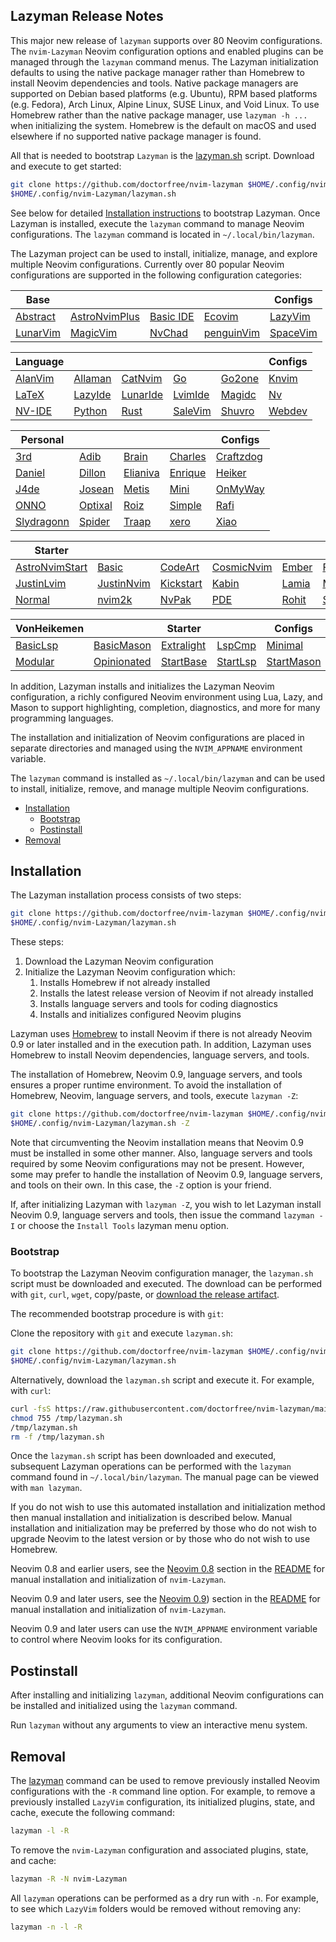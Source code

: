 ## Lazyman Release Notes

This major new release of `lazyman` supports over 80 Neovim configurations. The `nvim-Lazyman` Neovim configuration options and enabled plugins can be managed through the `lazyman` command menus. The Lazyman initialization defaults to using the native package manager rather than Homebrew to install Neovim dependencies and tools. Native package managers are supported on Debian based platforms (e.g. Ubuntu), RPM based platforms (e.g. Fedora), Arch Linux, Alpine Linux, SUSE Linux, and Void Linux. To use Homebrew rather than the native package manager, use `lazyman -h ...` when initializing the system. Homebrew is the default on macOS and used elsewhere if no supported native package manager is found.

All that is needed to bootstrap `Lazyman` is the [lazyman.sh](https://github.com/doctorfree/nvim-lazyman/releases/download/v2.1.8r1/lazyman.sh) script. Download and execute to get started:

```bash
git clone https://github.com/doctorfree/nvim-lazyman $HOME/.config/nvim-Lazyman
$HOME/.config/nvim-Lazyman/lazyman.sh
```

See below for detailed [Installation instructions](#installation) to bootstrap Lazyman. Once Lazyman is installed, execute the `lazyman` command to manage Neovim configurations. The `lazyman` command is located in `~/.local/bin/lazyman`.

The Lazyman project can be used to install, initialize, manage, and explore multiple Neovim configurations. Currently over 80 popular Neovim configurations are supported in the following configuration categories:

<!-- prettier-ignore -->
| **Base** |       |       |       | **Configs** |
| -------- | ----- | ----- | ------| ----------- |
| [Abstract](https://github.com/doctorfree/info/Abstract.md) | [AstroNvimPlus](https://github.com/doctorfree/info/AstroNvimPlus.md) | [Basic IDE](https://github.com/doctorfree/info/BasicIde.md) | [Ecovim](https://github.com/doctorfree/info/Ecovim.md) | [LazyVim](https://github.com/doctorfree/info/LazyVim.md) |
| [LunarVim](https://github.com/doctorfree/info/LunarVim.md) | [MagicVim](https://github.com/doctorfree/info/MagicVim.md) | [NvChad](https://github.com/doctorfree/info/NvChad.md) | [penguinVim](https://github.com/doctorfree/info/Penguin.md) | [SpaceVim](https://github.com/doctorfree/info/SpaceVim.md) |

<!-- prettier-ignore -->
| **Language** |       |        |        |        | **Configs** |
| ------------ | ----- | ------ | ------ | ------ | ----------- |
| [AlanVim](https://github.com/doctorfree/info/AlanVim.md) | [Allaman](https://github.com/doctorfree/info/Allaman.md) | [CatNvim](https://github.com/doctorfree/info/CatNvim.md) | [Go](https://github.com/doctorfree/info/Go.md) | [Go2one](https://github.com/doctorfree/info/Go2one.md) | [Knvim](https://github.com/doctorfree/info/Knvim.md) |
| [LaTeX](https://github.com/doctorfree/info/LaTeX.md) | [LazyIde](https://github.com/doctorfree/info/LazyIde.md) | [LunarIde](https://github.com/doctorfree/info/LunarIde.md) | [LvimIde](https://github.com/doctorfree/info/LvimIde.md) | [Magidc](https://github.com/doctorfree/info/Magidc.md) | [Nv](https://github.com/doctorfree/info/Nv.md) |
| [NV-IDE](https://github.com/doctorfree/info/NV-IDE.md) | [Python](https://github.com/doctorfree/info/Python.md) | [Rust](https://github.com/doctorfree/info/Rust.md) | [SaleVim](https://github.com/doctorfree/info/SaleVim.md) | [Shuvro](https://github.com/doctorfree/info/Shuvro.md) | [Webdev](https://github.com/doctorfree/info/Webdev.md) |

<!-- prettier-ignore -->
| **Personal** |       |        |        | **Configs** |
| ------------ | ----- | ------ | ------ | ----------- |
| [3rd](https://github.com/doctorfree/info/3rd.md) | [Adib](https://github.com/doctorfree/info/Adib.md) | [Brain](https://github.com/doctorfree/info/Brain.md) | [Charles](https://github.com/doctorfree/info/Charles.md) | [Craftzdog](https://github.com/doctorfree/info/Craftzdog.md) |
| [Daniel](https://github.com/doctorfree/info/Daniel.md) | [Dillon](https://github.com/doctorfree/info/Dillon.md) | [Elianiva](https://github.com/doctorfree/info/Elianiva.md) | [Enrique](https://github.com/doctorfree/info/Enrique.md) | [Heiker](https://github.com/doctorfree/info/Heiker.md) |
| [J4de](https://github.com/doctorfree/info/J4de.md) | [Josean](https://github.com/doctorfree/info/Josean.md) | [Metis](https://github.com/doctorfree/info/Metis.md) | [Mini](https://github.com/doctorfree/info/Mini.md) | [OnMyWay](https://github.com/doctorfree/info/OnMyWay.md) |
| [ONNO](https://github.com/doctorfree/info/ONNO.md) | [Optixal](https://github.com/doctorfree/info/Optixal.md) | [Roiz](https://github.com/doctorfree/info/Roiz.md) | [Simple](https://github.com/doctorfree/info/Simple.md) | [Rafi](https://github.com/doctorfree/info/Rafi.md) |
| [Slydragonn](https://github.com/doctorfree/info/Slydragonn.md) | [Spider](https://github.com/doctorfree/info/Spider.md) | [Traap](https://github.com/doctorfree/info/Traap.md) | [xero](https://github.com/doctorfree/info/xero.md) | [Xiao](https://github.com/doctorfree/info/Xiao.md) |

<!-- prettier-ignore -->
| **Starter** |       |       |       |       |        | **Configs** |
| ----------- | ----- | ----- | ----- | ----- | ------ | ----------- |
| [AstroNvimStart](https://github.com/doctorfree/info/AstroNvimStart.md) | [Basic](https://github.com/doctorfree/info/Basic.md) | [CodeArt](https://github.com/doctorfree/info/CodeArt.md) | [CosmicNvim](https://github.com/doctorfree/info/Cosmic.md) | [Ember](https://github.com/doctorfree/info/Ember.md) | [Fennel](https://github.com/doctorfree/info/Fennel.md) | [HardHacker](https://github.com/doctorfree/info/HardHacker.md) |
| [JustinLvim](https://github.com/doctorfree/info/JustinLvim.md) | [JustinNvim](https://github.com/doctorfree/info/JustinNvim.md) | [Kickstart](https://github.com/doctorfree/info/Kickstart.md) | [Kabin](https://github.com/doctorfree/info/Kabin.md) | [Lamia](https://github.com/doctorfree/info/Lamia.md) | [Micah](https://github.com/doctorfree/info/Micah.md) | [Modern](https://github.com/doctorfree/info/Modern.md) |
| [Normal](https://github.com/doctorfree/info/Normal.md) | [nvim2k](https://github.com/doctorfree/info/2k.md) | [NvPak](https://github.com/doctorfree/info/NvPak.md) | [PDE](https://github.com/doctorfree/info/pde.md) | [Rohit](https://github.com/doctorfree/info/Rohit.md) | [Scratch](https://github.com/doctorfree/info/Scratch.md) | [SingleFile](https://github.com/doctorfree/info/SingleFile.md) |

<!-- prettier-ignore -->
| **VonHeikemen** |       | **Starter** |       | **Configs** |
| --------------- | ----- | ----------- | ----- | ----------- |
| [BasicLsp](https://github.com/doctorfree/info/BasicLsp.md) | [BasicMason](https://github.com/doctorfree/info/BasicMason.md) | [Extralight](https://github.com/doctorfree/info/Extralight.md) | [LspCmp](https://github.com/doctorfree/info/LspCmp.md) | [Minimal](https://github.com/doctorfree/info/Minimal.md) |
| [Modular](https://github.com/doctorfree/info/Modular.md) | [Opinionated](https://github.com/doctorfree/info/Opinion.md) | [StartBase](https://github.com/doctorfree/info/StartBase.md) | [StartLsp](https://github.com/doctorfree/info/StartLsp.md) | [StartMason](https://github.com/doctorfree/info/StartMason.md) |

In addition, Lazyman installs and initializes the Lazyman Neovim configuration, a richly configured Neovim environment using Lua, Lazy, and Mason to support highlighting, completion, diagnostics, and more for many programming languages.

The installation and initialization of Neovim configurations are placed in separate directories and managed using the `NVIM_APPNAME` environment variable.

The `lazyman` command is installed as `~/.local/bin/lazyman` and can be used to install, initialize, remove, and manage multiple Neovim configurations.

- [Installation](#installation)
  - [Bootstrap](#bootstrap)
  - [Postinstall](#postinstall)
- [Removal](#removal)

## Installation

The Lazyman installation process consists of two steps:

```bash
git clone https://github.com/doctorfree/nvim-lazyman $HOME/.config/nvim-Lazyman
$HOME/.config/nvim-Lazyman/lazyman.sh
```

These steps:

1. Download the Lazyman Neovim configuration
1. Initialize the Lazyman Neovim configuration which:
   1. Installs Homebrew if not already installed
   1. Installs the latest release version of Neovim if not already installed
   1. Installs language servers and tools for coding diagnostics
   1. Installs and initializes configured Neovim plugins

Lazyman uses [Homebrew](https://brew.sh) to install Neovim if there is not already Neovim 0.9 or later installed and in the execution path. In addition, Lazyman uses Homebrew to install Neovim dependencies, language servers, and tools.

The installation of Homebrew, Neovim 0.9, language servers, and tools ensures a proper runtime environment. To avoid the installation of Homebrew, Neovim, language servers, and tools, execute `lazyman -Z`:

```bash
git clone https://github.com/doctorfree/nvim-lazyman $HOME/.config/nvim-Lazyman
$HOME/.config/nvim-Lazyman/lazyman.sh -Z
```

Note that circumventing the Neovim installation means that Neovim 0.9 must be installed in some other manner. Also, language servers and tools required by some Neovim configurations may not be present. However, some may prefer to handle the installation of Neovim 0.9, language servers, and tools on their own. In this case, the `-Z` option is your friend.

If, after initializing Lazyman with `lazyman -Z`, you wish to let Lazyman install Neovim 0.9, language servers and tools, then issue the command `lazyman -I` or choose the `Install Tools` lazyman menu option.

### Bootstrap

To bootstrap the Lazyman Neovim configuration manager, the `lazyman.sh` script must be downloaded and executed. The download can be performed with `git`, `curl`, `wget`, copy/paste, or [download the release artifact](https://github.com/doctorfree/nvim-lazyman/releases/download/v2.1.8r1/lazyman.sh).

The recommended bootstrap procedure is with `git`:

Clone the repository with `git` and execute `lazyman.sh`:

```bash
git clone https://github.com/doctorfree/nvim-lazyman $HOME/.config/nvim-Lazyman
$HOME/.config/nvim-Lazyman/lazyman.sh
```

Alternatively, download the `lazyman.sh` script and execute it. For example, with `curl`:

```bash
curl -fsS https://raw.githubusercontent.com/doctorfree/nvim-lazyman/main/lazyman.sh > /tmp/lazyman.sh
chmod 755 /tmp/lazyman.sh
/tmp/lazyman.sh
rm -f /tmp/lazyman.sh
```

Once the `lazyman.sh` script has been downloaded and executed, subsequent Lazyman operations can be performed with the `lazyman` command found in `~/.local/bin/lazyman`. The manual page can be viewed with `man lazyman`.

If you do not wish to use this automated installation and initialization method then manual installation and initialization is described below. Manual installation and initialization may be preferred by those who do not wish to upgrade Neovim to the latest version or by those who do not wish to use Homebrew.

Neovim 0.8 and earlier users, see the [Neovim 0.8](https://github.com/doctorfree/nvim-lazyman#neovim-08-and-earlier) section in the [README](https://github.com/doctorfree/nvim-lazyman#readme) for manual installation and initialization of `nvim-Lazyman`.

Neovim 0.9 and later users, see the [Neovim 0.9](https://github.com/doctorfree/nvim-lazyman#neovim-09-and-later)) section in the [README](https://github.com/doctorfree/nvim-lazyman#readme) for manual installation and initialization of `nvim-Lazyman`.

Neovim 0.9 and later users can use the `NVIM_APPNAME` environment variable to control where Neovim looks for its configuration.

## Postinstall

After installing and initializing `lazyman`, additional Neovim configurations can be installed and initialized using the `lazyman` command.

Run `lazyman` without any arguments to view an interactive menu system.

## Removal

The [lazyman](lazyman.sh) command can be used to remove previously installed Neovim configurations with the `-R` command line option. For example, to remove a previously installed `LazyVim` configuration, its initialized plugins, state, and cache, execute the following command:

```bash
lazyman -l -R
```

To remove the `nvim-Lazyman` configuration and associated plugins, state, and cache:

```bash
lazyman -R -N nvim-Lazyman
```

All `lazyman` operations can be performed as a dry run with `-n`. For example, to see which `LazyVim` folders would be removed without removing any:

```bash
lazyman -n -l -R
```
